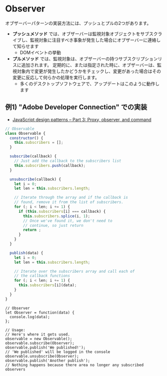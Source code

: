 # Observer

オブザーバーパターンの実装方法には、プッシュとプルの2つがあります。  
- __プッシュメソッド__ では、オブザーバーは監視対象オブジェクトをサブスクライブし、監視対象に注目すべき事象が発生した場合にオブザーバーに連絡して知らせます
  - DOMイベントの挙動
- __プルメソッド__ では、監視対象は、オブザーバーの持つサブスクリプションリスに追加されます。
定期的に、または指定された時に、オブザーバーは、監視対象内で変更が発生したかどうかをチェックし、変更があった場合はその変更に反応して何らかの処理を実行します。
  - 多くのデスクトップソフトウェアで、アップデートはこのように動作します

## 例1) "Adobe Developer Connection" での実装
- [JavaScript design patterns – Part 3: Proxy, observer, and command](http://www.adobe.com/jp/devnet/html5/articles/javascript-design-patterns-pt3-proxy-observer-command.html)

```js
// Observable
class Observable {
  constructor() {
    this.subscribers = [];
  }

  subscribe(callback) {
    // Just add the callback to the subscribers list
    this.subscribers.push(callback);
  }

  unsubscribe(callback) {
    let i = 0;
    let len = this.subscribers.length;

    // Iterate through the array and if the callback is 
    // found, remove it from the list of subscribers. 
    for (; i < len; i += 1) {
      if (this.subscribers[i] === callback) {
        this.subscribers.splice(i, 1);
        // Once we've found it, we don't need to 
        // continue, so just return 
        return ;
      }
    }
  }

  publish(data) {
    let i = 0;
    let len = this.subscribers.length;

    // Iterate over the subscribers array and call each of 
    // the callback functions 
    for (; i < len; i += 1) {
      this.subscribers[i](data);
    }
  }
}
```
```
// Observer
let Observer = function(data) {
  console.log(data);
};

// Usage:
// Here's where it gets used.
observable = new Observable();
observable.subscribe(Observer);
observable.publish('We published!');
// 'We published' will be logged in the console 
observable.unsubscribe(Observer);
observable.publish('Another publish');
// Nothing happens because there area no longer any subscribed observers

```
